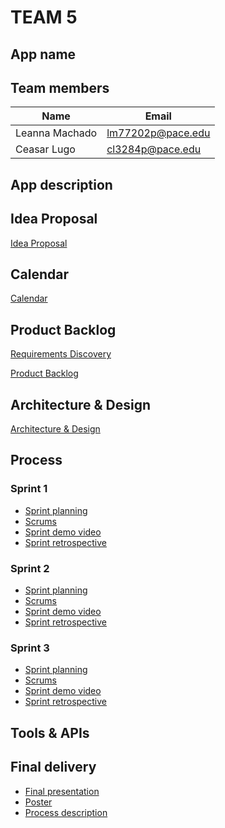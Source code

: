 # TEAM 5

## App name

## Team members

| Name  | Email |
| ------------- | ------------- |
| Leanna Machado |  [lm77202p@pace.edu](mailto:lm77202p@pace.edu) |
| Ceasar Lugo | [cl3284p@pace.edu](mailto:cl3284p@pace.edu) |

## App description

## Idea Proposal
[Idea Proposal](https://docs.google.com/document/d/1OlauvMVb_RuM6WRmo24Toe3s6CLUxb4O/edit?usp=sharing&ouid=104226649781356370789&rtpof=true&sd=true)

## Calendar
[Calendar](https://calendar.google.com/calendar/u/0?cid=aXZoMmU3NjhzMjRkdGlxZWYwcXZvbzhxcjBAZ3JvdXAuY2FsZW5kYXIuZ29vZ2xlLmNvbQ)

## Product Backlog
[Requirements Discovery](https://docs.google.com/document/d/1g7a5I9Z5XoRkpsq6Hd7dqEGTmPoS_RKE/edit?usp=sharing&ouid=104226649781356370789&rtpof=true&sd=true)

[Product Backlog](https://docs.google.com/spreadsheets/d/1mZyLCKUbVGbjoeYFcOHvxQBhpQpaeleSNZBySZJPy2Q/edit?usp=sharing)

## Architecture & Design
[Architecture & Design]()

## Process

### Sprint 1

* [Sprint planning]()
* [Scrums]()
* [Sprint demo video]()
* [Sprint retrospective]()

### Sprint 2

* [Sprint planning]()
* [Scrums]()
* [Sprint demo video]()
* [Sprint retrospective]()

### Sprint 3

* [Sprint planning]()
* [Scrums]()
* [Sprint demo video]()
* [Sprint retrospective]()

## Tools & APIs

## Final delivery

* [Final presentation]()
* [Poster]()
* [Process description]()



